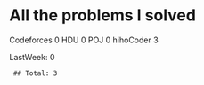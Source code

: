 # All the problems I solved
Codeforces                    0
HDU                           0
POJ                           0
hihoCoder                     3


LastWeek: 0

```
 ## Total: 3
```